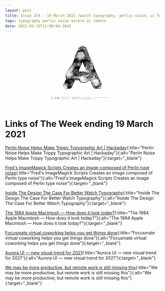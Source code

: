 ```yaml
---
layout: post
title: Issue 254 - 19 March 2021 (watch typography, perlin noise, ui focus)
tags: typography perlin noise aurora ui remote
date: 2021-03-19T12:08:04.364Z
---
```

![Issue 254 - 19 March 2021 (watch typography, perlin noise, ui focus)](/assets/uploads/issue-254.png "Issue 254 - 19 March 2021 (watch typography, perlin noise, ui focus)")

# Links of The Week ending 19 March 2021

[Perlin Noise Helps Make Trippy Typographic Art | Hackaday](https://hackaday.com/2021/03/10/perlin-noise-helps-make-trippy-typographic-art/){:title="Perlin Noise Helps Make Trippy Typographic Art | Hackaday"}{:alt="Perlin Noise Helps Make Trippy Typographic Art | Hackaday"}{:target="_blank"}

[Fred's ImageMagick Scripts Creates an image composed of Perlin type noise](http://www.fmwconcepts.com/imagemagick/perlin/index.php){:title="Fred's ImageMagick Scripts Creates an image composed of Perlin type noise"}{:alt="Fred's ImageMagick Scripts Creates an image composed of Perlin type noise"}{:target="_blank"}

[Inside The Design The Case For Better Watch Typography](https://www.hodinkee.com/articles/the-case-for-better-watch-typography){:title="Inside The Design The Case For Better Watch Typography"}{:alt="Inside The Design The Case For Better Watch Typography"}{:target="_blank"}

[The 1984 Apple Macintosh — How does it look today?](https://uxdesign.cc/the-1984-apple-macintosh-how-does-it-look-today-d08dde79da05){:title="The 1984 Apple Macintosh — How does it look today?"}{:alt="The 1984 Apple Macintosh — How does it look today?"}{:target="_blank"}

[Focusmate virtual coworking helps you get things done](https://www.focusmate.com/){:title="Focusmate virtual coworking helps you get things done"}{:alt="Focusmate virtual coworking helps you get things done"}{:target="_blank"}

[Aurora UI — new visual trend for 2021](https://uxdesign.cc/aurora-ui-new-visual-trend-for-2021-c763a7daa7e2){:title="Aurora UI — new visual trend for 2021"}{:alt="Aurora UI — new visual trend for 2021"}{:target="_blank"}

[We may be more productive, but remote work is still missing this](https://blog.dropbox.com/topics/work-culture/what-remote-work-is-missing){:title="We may be more productive, but remote work is still missing this"}{:alt="We may be more productive, but remote work is still missing this"}{:target="_blank"}
